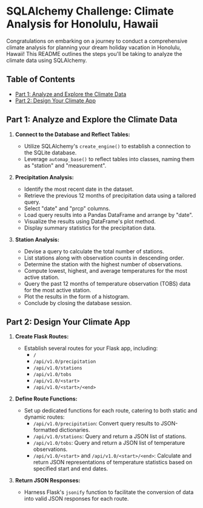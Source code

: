 # SQLAlchemy Challenge: Climate Analysis for Honolulu, Hawaii

Congratulations on embarking on a journey to conduct a comprehensive climate analysis for planning your dream holiday vacation in Honolulu, Hawaii! This README outlines the steps you'll be taking to analyze the climate data using SQLAlchemy.

## Table of Contents
- [Part 1: Analyze and Explore the Climate Data](#part-1-analyze-and-explore-the-climate-data)
- [Part 2: Design Your Climate App](#part-2-design-your-climate-app)

## Part 1: Analyze and Explore the Climate Data

1. **Connect to the Database and Reflect Tables:**
   - Utilize SQLAlchemy's `create_engine()` to establish a connection to the SQLite database.
   - Leverage `automap_base()` to reflect tables into classes, naming them as "station" and "measurement".

2. **Precipitation Analysis:**
   - Identify the most recent date in the dataset.
   - Retrieve the previous 12 months of precipitation data using a tailored query.
   - Select "date" and "prcp" columns.
   - Load query results into a Pandas DataFrame and arrange by "date".
   - Visualize the results using DataFrame's plot method.
   - Display summary statistics for the precipitation data.

3. **Station Analysis:**
   - Devise a query to calculate the total number of stations.
   - List stations along with observation counts in descending order.
   - Determine the station with the highest number of observations.
   - Compute lowest, highest, and average temperatures for the most active station.
   - Query the past 12 months of temperature observation (TOBS) data for the most active station.
   - Plot the results in the form of a histogram.
   - Conclude by closing the database session.

## Part 2: Design Your Climate App

1. **Create Flask Routes:**
   - Establish several routes for your Flask app, including:
     - `/`
     - `/api/v1.0/precipitation`
     - `/api/v1.0/stations`
     - `/api/v1.0/tobs`
     - `/api/v1.0/<start>`
     - `/api/v1.0/<start>/<end>`

2. **Define Route Functions:**
   - Set up dedicated functions for each route, catering to both static and dynamic routes:
     - `/api/v1.0/precipitation`: Convert query results to JSON-formatted dictionaries.
     - `/api/v1.0/stations`: Query and return a JSON list of stations.
     - `/api/v1.0/tobs`: Query and return a JSON list of temperature observations.
     - `/api/v1.0/<start>` and `/api/v1.0/<start>/<end>`: Calculate and return JSON representations of temperature statistics based on specified start and end dates.

3. **Return JSON Responses:**
   - Harness Flask's `jsonify` function to facilitate the conversion of data into valid JSON responses for each route.
